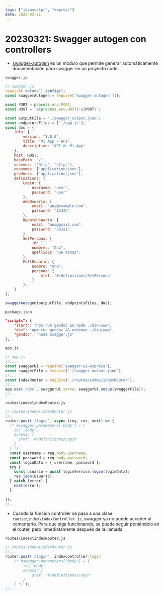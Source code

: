 ```yaml
---
tags: ["javascript", "express"]
date: 2023-03-21
---
```


# 20230321: Swagger autogen con controllers

<TagsLinks />

- [swagger-autogen](https://github.com/davibaltar/swagger-autogen) es un módulo que permite generar automáticamente documentación para swagger en un proyecto node.

`swagger.js`
```js
// swagger.js
require('dotenv').config(); 
const swaggerAutogen = require('swagger-autogen')();

const PORT = process.env.PORT;
const HOST = `${process.env.HOST}:${PORT}`;

const outputFile = './swagger_output.json';
const endpointsFiles = ['./app.js'];
const doc = {
    info: {
        version: "1.0.0",
        title: "Mi App - API",
        description: "API de Mi App"
    },
    host: HOST,
    basePath: "/",
    schemes: ['http', 'https'],
    consumes: ['application/json'],
    produces: ['application/json'],
    definitions: {
        Login: {
            username: 'user',
            password: 'user'
        },
        AddUsuario: {
            email: "ana@example.com",
            password: "12345",
        },
        UpdateUsuario: {
            email: "ana@gmail.com",
            password: "54321",
        },
        SetPersona: {
            id: 1,
            nombres: "Ana",
            apellidos: "De Armas",
        },
        FullUsuario: {
            nombre: "Ana",
            persona: {
                $ref: '#/definitions/SetPersona'
            }
        },
    }
};

swaggerAutogen(outputFile, endpointsFiles, doc);
```

`package.json`
```json
"scripts": {
    "start": "npm run gendoc && node ./bin/www",
    "dev": "npm run gendoc && nodemon ./bin/www",
    "gendoc": "node swagger.js"
},
```

`app.js`
```js
// app.js
//...
const swaggerUi = require('swagger-ui-express');
const swaggerFile = require('./swagger_output.json');
//...
const indexRouter = require('./routes/index/indexRouter');
//...
app.use('/doc', swaggerUi.serve, swaggerUi.setup(swaggerFile));
//...
```

`routes\index\indexRouter.js`
```js
// routes\index\indexRouter.js
//...
router.post('/login', async (req, res, next) => {
  /* #swagger.parameters['body'] = {
    in: 'body',
    schema: {
      $ref: '#/definitions/Login'
    }
  } */
  const username = req.body.username;
  const password = req.body.password;
  const loginData = { username, password };
  try {
    const usuario = await loginService.login(loginData);
    res.json(usuario);
  } catch (error) {
    next(error);
  }
  
});
//...
```

- Cuando la funcion controller se pasa a una clase `routes\index\indexController.js`, swagger ya no puede acceder al comentario. Para que siga funcionando, se puede seguir poniéndolo en el router, pero inmediatamente después de la llamada.

`routes\index\indexRouter.js`
```js
// routes\index\indexRouter.js
//...
router.post('/login', indexController.login
    /* #swagger.parameters['body'] = {
        in: 'body',
        schema: {
            $ref: '#/definitions/Login'
        }
    } */ );
//...
```